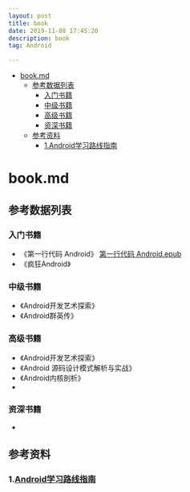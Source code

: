 ```yaml
---
layout: post
title: book
date: 2019-11-08 17:45:20
description: book
tag: Android

---
```



- [book.md](#bookmd)
  - [参考数据列表](#参考数据列表)
    - [入门书籍](#入门书籍)
    - [中级书籍](#中级书籍)
    - [高级书籍](#高级书籍)
    - [资深书籍](#资深书籍)
  - [参考资料](#参考资料)
    - [1.Android学习路线指南](#1android学习路线指南)

# book.md
## 参考数据列表

### 入门书籍
+ 《第一行代码 Android》
[第一行代码 Android.epub](book/第一行代码：Android（第2版）.epub)
+ 《疯狂Android》

### 中级书籍
+ 《Android开发艺术探索》
+ 《Android群英传》

### 高级书籍
+ 《Android开发艺术探索》
+ 《Android 源码设计模式解析与实战》
+ 《Android内核剖析》
+ 
### 资深书籍
+

## 参考资料
### 1.[Android学习路线指南](https://blog.csdn.net/singwhatiwanna/article/details/49560409)